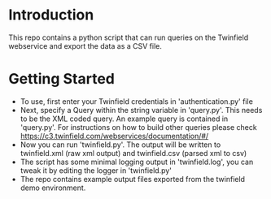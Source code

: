 # Introduction 
This repo contains a python script that can run queries on the Twinfield webservice and export the data as a CSV file.

# Getting Started
- To use, first enter your Twinfield credentials in 'authentication.py' file
- Next, specify a Query within the string variable in 'query.py'. This needs to be the XML coded query. An example query is contained in 'query.py'. For instructions on how to build other queries please check https://c3.twinfield.com/webservices/documentation/#/
- Now you can run 'twinfield.py'. The output will be written to twinfield.xml (raw xml output) and twinfield.csv (parsed xml to csv)
- The script has some minimal logging output in 'twinfield.log', you can tweak it by editing the logger in 'twinfield.py'
- The repo contains example output files exported from the twinfield demo environment.
